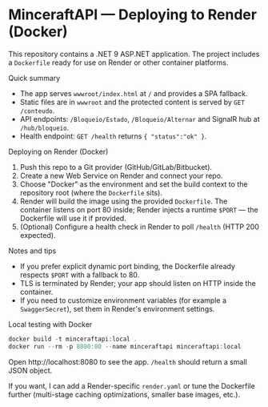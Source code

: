 # MinceraftAPI — Deploying to Render (Docker)

This repository contains a .NET 9 ASP.NET application. The project includes a `Dockerfile` ready for use on Render or other container platforms.

Quick summary
- The app serves `wwwroot/index.html` at `/` and provides a SPA fallback.
- Static files are in `wwwroot` and the protected content is served by `GET /conteudo`.
- API endpoints: `/Bloqueio/Estado`, `/Bloqueio/Alternar` and SignalR hub at `/hub/bloqueio`.
- Health endpoint: `GET /health` returns `{ "status":"ok" }`.

Deploying on Render (Docker)
1. Push this repo to a Git provider (GitHub/GitLab/Bitbucket).
2. Create a new Web Service on Render and connect your repo.
3. Choose "Docker" as the environment and set the build context to the repository root (where the `Dockerfile` sits).
4. Render will build the image using the provided `Dockerfile`. The container listens on port 80 inside; Render injects a runtime `$PORT` — the Dockerfile will use it if provided.
5. (Optional) Configure a health check in Render to poll `/health` (HTTP 200 expected).

Notes and tips
- If you prefer explicit dynamic port binding, the Dockerfile already respects `$PORT` with a fallback to 80.
- TLS is terminated by Render; your app should listen on HTTP inside the container.
- If you need to customize environment variables (for example a `SwaggerSecret`), set them in Render's environment settings.

Local testing with Docker
```powershell
docker build -t minceraftapi:local .
docker run --rm -p 8080:80 --name minceraftapi minceraftapi:local
```

Open http://localhost:8080 to see the app. `/health` should return a small JSON object.

If you want, I can add a Render-specific `render.yaml` or tune the Dockerfile further (multi-stage caching optimizations, smaller base images, etc.).
